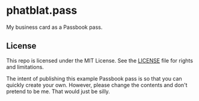 # phatblat.pass

My business card as a Passbook pass.

## License

This repo is licensed under the MIT License. See the [LICENSE](LICENSE.md) file for rights and limitations.

The intent of publishing this example Passbook pass is so that you can quickly create your own. However, please change the contents and don't pretend to be me. That would just be silly.

